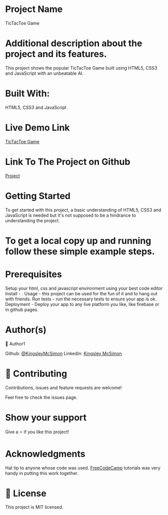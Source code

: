 # Project Name
TicTacToe Game

# Additional description about the project and its features.

This project shows the popular TicTacToe Game built using HTML5, CSS3 and JavaScript with an unbeatable AI.

# Built With:

HTML5, CSS3 and JavaScript

# Live Demo Link
[TicTacToe Game](kingsleymcsimon/github.io/TicTacToe-Game/)

# Link To The Project on Github
[Project](https://github.com/KingsleyMcSimon/TicTacToe-Game)

# Getting Started
To get started with this project, a basic understanding of HTML5, CSS3 and JavaScript is needed but it's not supposed to be a hindrance to understanding the project.

# To get a local copy up and running follow these simple example steps.

# Prerequisites
Setup your html, css and javascript environment using your best code editor
Install - .
Usage - this project can be used for the fun of it and to hang out with friends.
Run tests - run the necessary tests to ensure your app is ok.
Deployment - Deploy your app to any live platform you like, like firebase or in github pages.

# Author(s)

👤 Author1

Github: [@KingsleyMcSimon](https://github.com/KingsleyMcSimon/)
Linkedin: [Kingsley McSimon](https://www.linkedin.com/in/kingsley-mcsimon-44411517a/)

# 🤝 Contributing
Contributions, issues and feature requests are welcome!

Feel free to check the issues page.

# Show your support
Give a ⭐️ if you like this project!

# Acknowledgments
Hat tip to anyone whose code was used.
[FreeCodeCamp](https://www.freecodecamp.org) tutorials was very handy in putting this work together.

# 📝 License
This project is MIT licensed.
